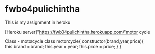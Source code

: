 # fwbo4pulichintha

This is my assignment in heroku

[Heroku server]"https://fwb04pulichintha.herokuapp.com/"motor cycle

Class - motorcycle class motorcycle{ constructor(brand,year,price){
    this.brand = brand;
    this.year = year;
    this.price = price;
}
}
